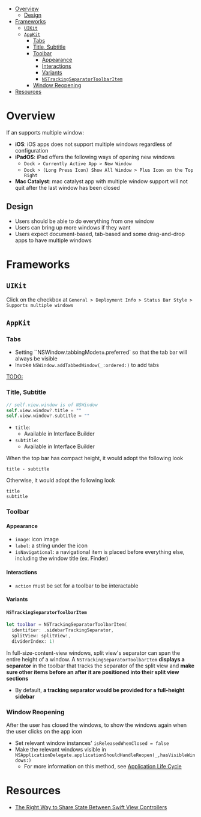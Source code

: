 - [Overview](#overview)
  - [Design](#design)
- [Frameworks](#frameworks)
  - [`UIKit`](#uikit)
  - [`AppKit`](#appkit)
    - [Tabs](#tabs)
    - [Title, Subtitle](#title-subtitle)
    - [Toolbar](#toolbar)
      - [Appearance](#appearance)
      - [Interactions](#interactions)
      - [Variants](#variants)
      - [`NSTrackingSeparatorToolbarItem`](#nstrackingseparatortoolbaritem)
    - [Window Reopening](#window-reopening)
- [Resources](#resources)

# Overview

If an supports multiple window:

- **iOS**: iOS apps does not support multiple windows regardless of
  configuration
- **iPadOS**: iPad offers the following ways of opening new windows
  - `Dock > Currently Active App > New Window`
  - `Dock > (Long Press Icon) Show All Window > Plus Icon on the Top Right`
- **Mac Catalyst**: mac catalyst app with multiple window support will not quit
  after the last window has been closed

## Design

- Users should be able to do everything from one window
- Users can bring up more windows if they want
- Users expect document-based, tab-based and some drag-and-drop apps to have
  multiple windows

# Frameworks

## `UIKit`

Click on the checkbox at
`General > Deployment Info > Status Bar Style > Supports multiple windows`

## `AppKit`

### Tabs

- Setting ``NSWindow.tabbingMode` to `.preferred` so that the tab bar will
  always be visible
- Invoke `NSWindow.addTabbedWindow(_:ordered:)` to add tabs

[TODO:](https://christiantietze.de/posts/2019/01/programmatically-add-nswindow-tabs/)

### Title, Subtitle

```swift
// self.view.window is of NSWindow
self.view.window?.title = ""
self.view.window?.subtitle = ""
```

- `title`:
  - Available in Interface Builder
- `subtitle`:
  - Available in Interface Builder

When the top bar has compact height, it would adopt the following look

```
title - subtitle
```

Otherwise, it would adopt the following look

```
title
subtitle
```

### Toolbar

#### Appearance

- `image`: icon image
- `label`: a string under the icon
- `isNavigational`: a navigational item is placed before everything else,
  including the window title (ex. Finder)

#### Interactions

- `action` must be set for a toolbar to be interactable

#### Variants

#### `NSTrackingSeparatorToolbarItem`

```swift
let toolbar = NSTrackingSeparatorToolbarItem(
  identifier: .sidebarTrackingSeparator,
  splitView: splitView!,
  dividerIndex: 1)
```

In full-size-content-view windows, split view's separator can span the entire
height of a window. A `NSTrackingSeparatorToolbarItem` **displays a separator**
in the toolbar that tracks the separator of the split view and **make sure other
items before an after it are positioned into their split view sections**

- By default, **a tracking separator would be provided for a full-height
  sidebar**

### Window Reopening

After the user has closed the windows, to show the windows again when the user
clicks on the app icon

- Set relevant window instances' `isReleasedWhenClosed = false`
- Make the relevant windows visible in
  `NSApplicationDelegate.applicationShouldHandleReopen(_,hasVisibleWindows:)`
  - For more information on this method, see
    [Application Life Cycle](mvc/ApplicationLifeCycle.md)

# Resources

- [The Right Way to Share State Between Swift View Controllers](https://code.tutsplus.com/tutorials/the-right-way-to-share-state-between-swift-view-controllers--cms-28474)
